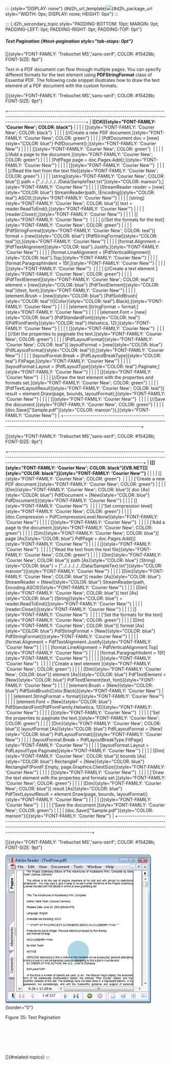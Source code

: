 ::: {style="DISPLAY: none"}
[](ms-xhelp:///?Id=d2h_url_template){#d2h_url_template}![](!package_url!){#d2h_package_url style="WIDTH: 0px; DISPLAY: none; HEIGHT: 0px"}
:::

::: {.d2h_secondary_topic style="PADDING-BOTTOM: 10pt; MARGIN: 0pt; PADDING-LEFT: 0pt; PADDING-RIGHT: 0pt; PADDING-TOP: 0pt"}
##### Text Pagination {#text-pagination style="tab-stops: 0pt"}

[]{style="FONT-FAMILY: 'Trebuchet MS','sans-serif'; COLOR: #15428b; FONT-SIZE: 9pt"} 

Text in a PDF document can flow through multiple pages. You can specify different formats for the text element using **PDFStringFormat** class of Essential PDF. The following code snippet illustrates how to draw the text element of a PDF document with the custom formats.

[]{style="FONT-FAMILY: 'Trebuchet MS','sans-serif'; COLOR: #15428b; FONT-SIZE: 9pt"} 

+-------------------------------------------------------------------------------------------------------------------------------------------------------------------------------------------------+
| **[\[C#\]]{style="FONT-FAMILY: 'Courier New'; COLOR: black"}**                                                                                                                                  |
|                                                                                                                                                                                                 |
| []{style="FONT-FAMILY: 'Courier New'; COLOR: black"}                                                                                                                                            |
|                                                                                                                                                                                                 |
| [//Create a new PDF document.]{style="FONT-FAMILY: 'Courier New'; COLOR: green"}                                                                                                                |
|                                                                                                                                                                                                 |
| [PdfDocument doc = [new]{style="COLOR: blue"} PdfDocument();]{style="FONT-FAMILY: 'Courier New'"}                                                                                               |
|                                                                                                                                                                                                 |
| []{style="FONT-FAMILY: 'Courier New'; COLOR: green"}                                                                                                                                            |
|                                                                                                                                                                                                 |
| [//Add a page to the document.]{style="FONT-FAMILY: 'Courier New'; COLOR: green"}                                                                                                               |
|                                                                                                                                                                                                 |
| [PdfPage page = doc.Pages.Add();]{style="FONT-FAMILY: 'Courier New'"}                                                                                                                           |
|                                                                                                                                                                                                 |
| []{style="FONT-FAMILY: 'Courier New'"}                                                                                                                                                          |
|                                                                                                                                                                                                 |
| [//Read the text from the text file]{style="FONT-FAMILY: 'Courier New'; COLOR: green"}                                                                                                          |
|                                                                                                                                                                                                 |
| [string]{style="FONT-FAMILY: 'Courier New'; COLOR: blue"}[ path = [\"../../../../../Data/SampleText.txt\"]{style="COLOR: maroon"};]{style="FONT-FAMILY: 'Courier New'"}                         |
|                                                                                                                                                                                                 |
| [StreamReader reader = [new]{style="COLOR: blue"} StreamReader(path, [Encoding]{style="COLOR: teal"}.ASCII);]{style="FONT-FAMILY: 'Courier New'"}                                               |
|                                                                                                                                                                                                 |
| [string]{style="FONT-FAMILY: 'Courier New'; COLOR: blue"}[ text = reader.ReadToEnd();]{style="FONT-FAMILY: 'Courier New'"}                                                                      |
|                                                                                                                                                                                                 |
| [reader.Close();]{style="FONT-FAMILY: 'Courier New'"}                                                                                                                                           |
|                                                                                                                                                                                                 |
| []{style="FONT-FAMILY: 'Courier New'"}                                                                                                                                                          |
|                                                                                                                                                                                                 |
| [//Set the formats for the text]{style="FONT-FAMILY: 'Courier New'; COLOR: green"}                                                                                                              |
|                                                                                                                                                                                                 |
| [PdfStringFormat]{style="FONT-FAMILY: 'Courier New'; COLOR: teal"}[ format = [new]{style="COLOR: blue"} [PdfStringFormat]{style="COLOR: teal"}();]{style="FONT-FAMILY: 'Courier New'"}          |
|                                                                                                                                                                                                 |
| [format.Alignment = [PdfTextAlignment]{style="COLOR: teal"}.Justify;]{style="FONT-FAMILY: 'Courier New'"}                                                                                       |
|                                                                                                                                                                                                 |
| [format.LineAlignment = [PdfVerticalAlignment]{style="COLOR: teal"}.Top;]{style="FONT-FAMILY: 'Courier New'"}                                                                                   |
|                                                                                                                                                                                                 |
| [format.ParagraphIndent = 15f;]{style="FONT-FAMILY: 'Courier New'"}                                                                                                                             |
|                                                                                                                                                                                                 |
| []{style="FONT-FAMILY: 'Courier New'"}                                                                                                                                                          |
|                                                                                                                                                                                                 |
| [//Create a text element ]{style="FONT-FAMILY: 'Courier New'; COLOR: green"}                                                                                                                    |
|                                                                                                                                                                                                 |
| [PdfTextElement]{style="FONT-FAMILY: 'Courier New'; COLOR: teal"}[ element = [new]{style="COLOR: blue"} [PdfTextElement]{style="COLOR: teal"}(text, font);]{style="FONT-FAMILY: 'Courier New'"} |
|                                                                                                                                                                                                 |
| [element.Brush = [new]{style="COLOR: blue"} [PdfSolidBrush]{style="COLOR: teal"}([Color]{style="COLOR: teal"}.Black);]{style="FONT-FAMILY: 'Courier New'"}                                      |
|                                                                                                                                                                                                 |
| [element.StringFormat = format;]{style="FONT-FAMILY: 'Courier New'"}                                                                                                                            |
|                                                                                                                                                                                                 |
| [element.Font = [new]{style="COLOR: blue"} [PdfStandardFont]{style="COLOR: teal"}([PdfFontFamily]{style="COLOR: teal"}.Helvetica, 12);]{style="FONT-FAMILY: 'Courier New'"}                     |
|                                                                                                                                                                                                 |
| []{style="FONT-FAMILY: 'Courier New'"}                                                                                                                                                          |
|                                                                                                                                                                                                 |
| [//Set the properties to paginate the text.]{style="FONT-FAMILY: 'Courier New'; COLOR: green"}                                                                                                  |
|                                                                                                                                                                                                 |
| [PdfLayoutFormat]{style="FONT-FAMILY: 'Courier New'; COLOR: teal"}[ layoutFormat = [new]{style="COLOR: blue"} [PdfLayoutFormat]{style="COLOR: teal"}();]{style="FONT-FAMILY: 'Courier New'"}    |
|                                                                                                                                                                                                 |
| [layoutFormat.Break = [PdfLayoutBreakType]{style="COLOR: teal"}.FitPage;]{style="FONT-FAMILY: 'Courier New'"}                                                                                   |
|                                                                                                                                                                                                 |
| [layoutFormat.Layout = [PdfLayoutType]{style="COLOR: teal"}.Paginate;]{style="FONT-FAMILY: 'Courier New'"}                                                                                      |
|                                                                                                                                                                                                 |
| []{style="FONT-FAMILY: 'Courier New'"}                                                                                                                                                          |
|                                                                                                                                                                                                 |
| [//Draw the text element with the properties and formats set.]{style="FONT-FAMILY: 'Courier New'; COLOR: green"}                                                                                |
|                                                                                                                                                                                                 |
| [PdfTextLayoutResult]{style="FONT-FAMILY: 'Courier New'; COLOR: teal"}[ result = element.Draw(page, bounds, layoutFormat);]{style="FONT-FAMILY: 'Courier New'"}                                 |
|                                                                                                                                                                                                 |
| []{style="FONT-FAMILY: 'Courier New'"}                                                                                                                                                          |
|                                                                                                                                                                                                 |
| [//Save the document.]{style="FONT-FAMILY: 'Courier New'; COLOR: green"}                                                                                                                        |
|                                                                                                                                                                                                 |
| [doc.Save([\"Sample.pdf\"]{style="COLOR: maroon"});]{style="FONT-FAMILY: 'Courier New'"}                                                                                                        |
+-------------------------------------------------------------------------------------------------------------------------------------------------------------------------------------------------+

[]{style="FONT-FAMILY: 'Trebuchet MS','sans-serif'; COLOR: #15428b; FONT-SIZE: 9pt"} 

+-----------------------------------------------------------------------------------------------------------------------------------------------------------------------------------------------------------------------------+
| **[\[]{style="FONT-FAMILY: 'Courier New'; COLOR: black"}[VB.NET[\]]{style="COLOR: black"}]{style="FONT-FAMILY: 'Courier New'"}**                                                                                            |
|                                                                                                                                                                                                                             |
| []{style="FONT-FAMILY: 'Courier New'; COLOR: green"}                                                                                                                                                                        |
|                                                                                                                                                                                                                             |
| [\'Create a new PDF document.]{style="FONT-FAMILY: 'Courier New'; COLOR: green"}                                                                                                                                            |
|                                                                                                                                                                                                                             |
| [Dim]{style="FONT-FAMILY: 'Courier New'; COLOR: blue"}[ doc [As]{style="COLOR: blue"} PdfDocument = [New]{style="COLOR: blue"} PdfDocument()]{style="FONT-FAMILY: 'Courier New'"}                                           |
|                                                                                                                                                                                                                             |
| []{style="FONT-FAMILY: 'Courier New'"}                                                                                                                                                                                      |
|                                                                                                                                                                                                                             |
| [\'Set compression level]{style="FONT-FAMILY: 'Courier New'; COLOR: green"}                                                                                                                                                 |
|                                                                                                                                                                                                                             |
| [doc.Compression = PdfCompressionLevel.None]{style="FONT-FAMILY: 'Courier New'"}                                                                                                                                            |
|                                                                                                                                                                                                                             |
| []{style="FONT-FAMILY: 'Courier New'"}                                                                                                                                                                                      |
|                                                                                                                                                                                                                             |
| [\'Add a page to the document.]{style="FONT-FAMILY: 'Courier New'; COLOR: green"}                                                                                                                                           |
|                                                                                                                                                                                                                             |
| [Dim]{style="FONT-FAMILY: 'Courier New'; COLOR: blue"}[ page [As]{style="COLOR: blue"} PdfPage = doc.Pages.Add()]{style="FONT-FAMILY: 'Courier New'"}                                                                       |
|                                                                                                                                                                                                                             |
| []{style="FONT-FAMILY: 'Courier New'"}                                                                                                                                                                                      |
|                                                                                                                                                                                                                             |
| [\'Read the text from the text file]{style="FONT-FAMILY: 'Courier New'; COLOR: green"}                                                                                                                                      |
|                                                                                                                                                                                                                             |
| [Dim]{style="FONT-FAMILY: 'Courier New'; COLOR: blue"}[ path [As]{style="COLOR: blue"} [String]{style="COLOR: blue"} = [\"../../../../../Data/SampleText.txt\"]{style="COLOR: maroon"}]{style="FONT-FAMILY: 'Courier New'"} |
|                                                                                                                                                                                                                             |
| [Dim]{style="FONT-FAMILY: 'Courier New'; COLOR: blue"}[ reader [As]{style="COLOR: blue"} StreamReader = [New]{style="COLOR: blue"} StreamReader(path, Encoding.ASCII)]{style="FONT-FAMILY: 'Courier New'"}                  |
|                                                                                                                                                                                                                             |
| [Dim]{style="FONT-FAMILY: 'Courier New'; COLOR: blue"}[ text [As]{style="COLOR: blue"} [String]{style="COLOR: blue"} = reader.ReadToEnd()]{style="FONT-FAMILY: 'Courier New'"}                                              |
|                                                                                                                                                                                                                             |
| [reader.Close()]{style="FONT-FAMILY: 'Courier New'"}                                                                                                                                                                        |
|                                                                                                                                                                                                                             |
| []{style="FONT-FAMILY: 'Courier New'"}                                                                                                                                                                                      |
|                                                                                                                                                                                                                             |
| [\'Set the formats for the text]{style="FONT-FAMILY: 'Courier New'; COLOR: green"}                                                                                                                                          |
|                                                                                                                                                                                                                             |
| [Dim]{style="FONT-FAMILY: 'Courier New'; COLOR: blue"}[ format [As]{style="COLOR: blue"} PdfStringFormat = [New]{style="COLOR: blue"} PdfStringFormat()]{style="FONT-FAMILY: 'Courier New'"}                                |
|                                                                                                                                                                                                                             |
| [format.Alignment = PdfTextAlignment.Justify]{style="FONT-FAMILY: 'Courier New'"}                                                                                                                                           |
|                                                                                                                                                                                                                             |
| [format.LineAlignment = PdfVerticalAlignment.Top]{style="FONT-FAMILY: 'Courier New'"}                                                                                                                                       |
|                                                                                                                                                                                                                             |
| [format.ParagraphIndent = 15f]{style="FONT-FAMILY: 'Courier New'"}                                                                                                                                                          |
|                                                                                                                                                                                                                             |
| []{style="FONT-FAMILY: 'Courier New'"}                                                                                                                                                                                      |
|                                                                                                                                                                                                                             |
| [\'Create a text element ]{style="FONT-FAMILY: 'Courier New'; COLOR: green"}                                                                                                                                                |
|                                                                                                                                                                                                                             |
| [Dim]{style="FONT-FAMILY: 'Courier New'; COLOR: blue"}[ element [As]{style="COLOR: blue"} PdfTextElement = [New]{style="COLOR: blue"} PdfTextElement(text, font)]{style="FONT-FAMILY: 'Courier New'"}                       |
|                                                                                                                                                                                                                             |
| [element.Brush = [New]{style="COLOR: blue"} PdfSolidBrush(Color.Black)]{style="FONT-FAMILY: 'Courier New'"}                                                                                                                 |
|                                                                                                                                                                                                                             |
| [element.StringFormat = format]{style="FONT-FAMILY: 'Courier New'"}                                                                                                                                                         |
|                                                                                                                                                                                                                             |
| [element.Font = [New]{style="COLOR: blue"} PdfStandardFont(PdfFontFamily.Helvetica, 12)]{style="FONT-FAMILY: 'Courier New'"}                                                                                                |
|                                                                                                                                                                                                                             |
| []{style="FONT-FAMILY: 'Courier New'"}                                                                                                                                                                                      |
|                                                                                                                                                                                                                             |
| [\'Set the properties to paginate the text.]{style="FONT-FAMILY: 'Courier New'; COLOR: green"}                                                                                                                              |
|                                                                                                                                                                                                                             |
| [Dim]{style="FONT-FAMILY: 'Courier New'; COLOR: blue"}[ layoutFormat [As]{style="COLOR: blue"} PdfLayoutFormat = [New]{style="COLOR: blue"} PdfLayoutFormat()]{style="FONT-FAMILY: 'Courier New'"}                          |
|                                                                                                                                                                                                                             |
| [layoutFormat.Break = PdfLayoutBreakType.FitPage]{style="FONT-FAMILY: 'Courier New'"}                                                                                                                                       |
|                                                                                                                                                                                                                             |
| [layoutFormat.Layout = PdfLayoutType.Paginate]{style="FONT-FAMILY: 'Courier New'"}                                                                                                                                          |
|                                                                                                                                                                                                                             |
| [Dim]{style="FONT-FAMILY: 'Courier New'; COLOR: blue"}[ bounds [As]{style="COLOR: blue"} RectangleF = [New]{style="COLOR: blue"} RectangleF(PointF.Empty, page.Graphics.ClientSize)]{style="FONT-FAMILY: 'Courier New'"}    |
|                                                                                                                                                                                                                             |
| []{style="FONT-FAMILY: 'Courier New'"}                                                                                                                                                                                      |
|                                                                                                                                                                                                                             |
| [\'Draw the text element with the properties and formats set.]{style="FONT-FAMILY: 'Courier New'; COLOR: green"}                                                                                                            |
|                                                                                                                                                                                                                             |
| [Dim]{style="FONT-FAMILY: 'Courier New'; COLOR: blue"}[ result [As]{style="COLOR: blue"} PdfTextLayoutResult = element.Draw(page, bounds, layoutFormat)]{style="FONT-FAMILY: 'Courier New'"}                                |
|                                                                                                                                                                                                                             |
| []{style="FONT-FAMILY: 'Courier New'"}                                                                                                                                                                                      |
|                                                                                                                                                                                                                             |
| [\'Save the document.]{style="FONT-FAMILY: 'Courier New'; COLOR: green"}                                                                                                                                                    |
|                                                                                                                                                                                                                             |
| [doc.Save([\"Sample.pdf\"]{style="COLOR: maroon"})]{style="FONT-FAMILY: 'Courier New'"}                                                                                                                                     |
+-----------------------------------------------------------------------------------------------------------------------------------------------------------------------------------------------------------------------------+

[]{style="FONT-FAMILY: 'Trebuchet MS','sans-serif'; COLOR: #15428b; FONT-SIZE: 9pt"} 

![](ImagesExt/image22_46.jpg){border="0"}

Figure 35: Text Pagination

 

 

 

[]{#related-topics}
:::

